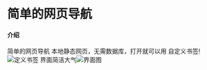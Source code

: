 # 简单的网页导航

#### 介绍
简单的网页导航
本地静态网页，无需数据库，打开就可以用
自定义书签!![定义书签](https://images.gitee.com/uploads/images/2020/0110/110249_cc4aa8a7_5604750.png "屏幕截图.png")
界面简洁大气![界面图](https://images.gitee.com/uploads/images/2020/0110/110142_f777f73e_5604750.png "屏幕截图.png")
